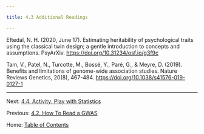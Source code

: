 ```yaml
---

title: 4.3 Additional Readings

---
```


Eftedal, N. H. (2020, June 17). Estimating heritability of psychological traits using the classical twin design; a gentle introduction to concepts and assumptions. PsyArXiv. https://doi.org/10.31234/osf.io/g3f9c

Tam, V., Patel, N., Turcotte, M., Bossé, Y., Paré, G., & Meyre, D. (2019). Benefits and limitations of genome-wide association studies. Nature Reviews Genetics, 20(8), 467-484. https://doi.org/10.1038/s41576-019-0127-1

--------

Next: [4.4. Activity: Play with Statistics](4.4_activity_play_with_statistics.md)

Previous: [4.2. How To Read a GWAS](4.2_how_to_read_a_gwas.md)

Home: [Table of Contents](../README.md)
